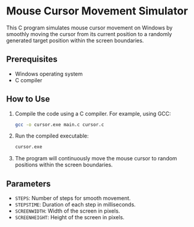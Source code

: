 # Mouse Cursor Movement Simulator

This C program simulates mouse cursor movement on Windows by smoothly moving the cursor from its current position to a randomly generated target position within the screen boundaries.

## Prerequisites

- Windows operating system
- C compiler

## How to Use

1. Compile the code using a C compiler. For example, using GCC:

    ```bash
    gcc -o cursor.exe main.c cursor.c
    ```

2. Run the compiled executable:

    ```bash
    cursor.exe
    ```

3. The program will continuously move the mouse cursor to random positions within the screen boundaries.

## Parameters

- `STEPS`: Number of steps for smooth movement.
- `STEPSTIME`: Duration of each step in milliseconds.
- `SCREENWIDTH`: Width of the screen in pixels.
- `SCREENHEIGHT`: Height of the screen in pixels.
